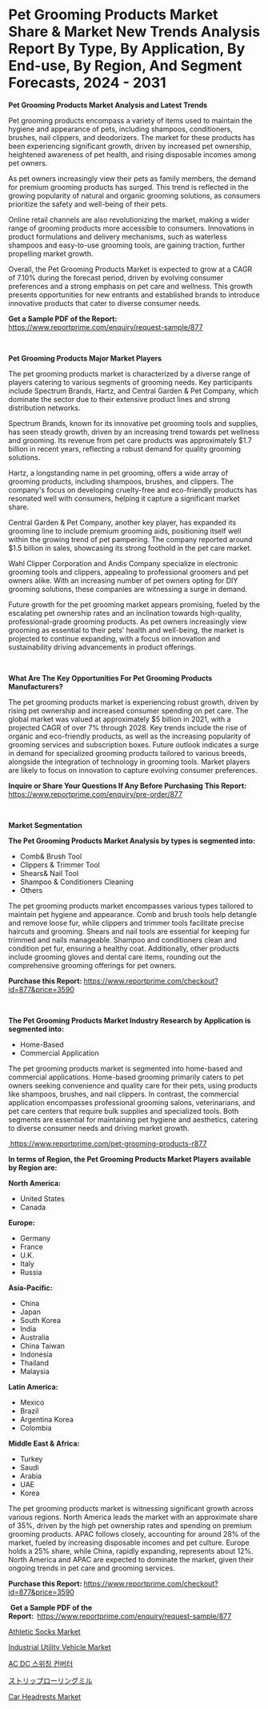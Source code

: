 <p><h1>Pet Grooming Products Market Share & Market New Trends Analysis Report By Type, By Application, By End-use, By Region, And Segment Forecasts, 2024 - 2031</h1></p><p><strong>Pet Grooming Products Market Analysis and Latest Trends</strong></p>
<p><p>Pet grooming products encompass a variety of items used to maintain the hygiene and appearance of pets, including shampoos, conditioners, brushes, nail clippers, and deodorizers. The market for these products has been experiencing significant growth, driven by increased pet ownership, heightened awareness of pet health, and rising disposable incomes among pet owners. </p><p>As pet owners increasingly view their pets as family members, the demand for premium grooming products has surged. This trend is reflected in the growing popularity of natural and organic grooming solutions, as consumers prioritize the safety and well-being of their pets. </p><p>Online retail channels are also revolutionizing the market, making a wider range of grooming products more accessible to consumers. Innovations in product formulations and delivery mechanisms, such as waterless shampoos and easy-to-use grooming tools, are gaining traction, further propelling market growth. </p><p>Overall, the Pet Grooming Products Market is expected to grow at a CAGR of 7.10% during the forecast period, driven by evolving consumer preferences and a strong emphasis on pet care and wellness. This growth presents opportunities for new entrants and established brands to introduce innovative products that cater to diverse consumer needs.</p></p>
<p><strong>Get a Sample PDF of the Report:&nbsp;</strong> <a href="https://www.reportprime.com/enquiry/request-sample/877">https://www.reportprime.com/enquiry/request-sample/877</a></p>
<p>&nbsp;</p>
<p><strong>Pet Grooming Products Major Market Players</strong></p>
<p><p>The pet grooming products market is characterized by a diverse range of players catering to various segments of grooming needs. Key participants include Spectrum Brands, Hartz, and Central Garden & Pet Company, which dominate the sector due to their extensive product lines and strong distribution networks. </p><p>Spectrum Brands, known for its innovative pet grooming tools and supplies, has seen steady growth, driven by an increasing trend towards pet wellness and grooming. Its revenue from pet care products was approximately $1.7 billion in recent years, reflecting a robust demand for quality grooming solutions. </p><p>Hartz, a longstanding name in pet grooming, offers a wide array of grooming products, including shampoos, brushes, and clippers. The company's focus on developing cruelty-free and eco-friendly products has resonated well with consumers, helping it capture a significant market share.</p><p>Central Garden & Pet Company, another key player, has expanded its grooming line to include premium grooming aids, positioning itself well within the growing trend of pet pampering. The company reported around $1.5 billion in sales, showcasing its strong foothold in the pet care market.</p><p>Wahl Clipper Corporation and Andis Company specialize in electronic grooming tools and clippers, appealing to professional groomers and pet owners alike. With an increasing number of pet owners opting for DIY grooming solutions, these companies are witnessing a surge in demand.</p><p>Future growth for the pet grooming market appears promising, fueled by the escalating pet ownership rates and an inclination towards high-quality, professional-grade grooming products. As pet owners increasingly view grooming as essential to their pets’ health and well-being, the market is projected to continue expanding, with a focus on innovation and sustainability driving advancements in product offerings.</p></p>
<p>&nbsp;</p>
<p><strong>What Are The Key Opportunities For Pet Grooming Products Manufacturers?</strong></p>
<p><p>The pet grooming products market is experiencing robust growth, driven by rising pet ownership and increased consumer spending on pet care. The global market was valued at approximately $5 billion in 2021, with a projected CAGR of over 7% through 2028. Key trends include the rise of organic and eco-friendly products, as well as the increasing popularity of grooming services and subscription boxes. Future outlook indicates a surge in demand for specialized grooming products tailored to various breeds, alongside the integration of technology in grooming tools. Market players are likely to focus on innovation to capture evolving consumer preferences.</p></p>
<p><strong>Inquire or Share Your Questions If Any Before Purchasing This Report:</strong> <a href="https://www.reportprime.com/enquiry/pre-order/877">https://www.reportprime.com/enquiry/pre-order/877</a></p>
<p>&nbsp;</p>
<p><strong>Market Segmentation</strong></p>
<p><strong>The Pet Grooming Products Market Analysis by types is segmented into:</strong></p>
<p><ul><li>Comb& Brush Tool</li><li>Clippers & Trimmer Tool</li><li>Shears& Nail Tool</li><li>Shampoo & Conditioners Cleaning</li><li>Others</li></ul></p>
<p><p>The pet grooming products market encompasses various types tailored to maintain pet hygiene and appearance. Comb and brush tools help detangle and remove loose fur, while clippers and trimmer tools facilitate precise haircuts and grooming. Shears and nail tools are essential for keeping fur trimmed and nails manageable. Shampoo and conditioners clean and condition pet fur, ensuring a healthy coat. Additionally, other products include grooming gloves and dental care items, rounding out the comprehensive grooming offerings for pet owners.</p></p>
<p><strong>Purchase this Report:&nbsp;</strong><a href="https://www.reportprime.com/checkout?id=877&price=3590">https://www.reportprime.com/checkout?id=877&price=3590</a></p>
<p>&nbsp;</p>
<p><strong>The Pet Grooming Products Market Industry Research by Application is segmented into:</strong></p>
<p><ul><li>Home-Based</li><li>Commercial Application</li></ul></p>
<p><p>The pet grooming products market is segmented into home-based and commercial applications. Home-based grooming primarily caters to pet owners seeking convenience and quality care for their pets, using products like shampoos, brushes, and nail clippers. In contrast, the commercial application encompasses professional grooming salons, veterinarians, and pet care centers that require bulk supplies and specialized tools. Both segments are essential for maintaining pet hygiene and aesthetics, catering to diverse consumer needs and driving market growth.</p></p>
<p><a href="https://www.reportprime.com/pet-grooming-products-r877">&nbsp;https://www.reportprime.com/pet-grooming-products-r877</a></p>
<p><strong>In terms of Region, the Pet Grooming Products Market Players available by Region are:</strong></p>
<p>
    <p> <strong> North America: </strong>
        <ul>
            <li>United States</li>
            <li>Canada</li>
        </ul>
        </p> 
    <p> <strong> Europe: </strong>
        <ul>
            <li>Germany</li>
            <li>France</li>
            <li>U.K.</li>
            <li>Italy</li>
            <li>Russia</li>
        </ul>
        </p> 
    <p> <strong> Asia-Pacific: </strong>
        <ul>
            <li>China</li>
            <li>Japan</li>
            <li>South Korea</li>
            <li>India</li>
            <li>Australia</li>
            <li>China Taiwan</li>
            <li>Indonesia</li>
            <li>Thailand</li>
            <li>Malaysia</li>
        </ul>
        </p> 
    <p> <strong> Latin America: </strong>
        <ul>
            <li>Mexico</li>
            <li>Brazil</li>
            <li>Argentina Korea</li>
            <li>Colombia</li>
        </ul>
        </p> 
    <p> <strong> Middle East & Africa: </strong>
        <ul>
            <li>Turkey</li>
            <li>Saudi</li>
            <li>Arabia</li>
            <li>UAE</li>
            <li>Korea</li>
        </ul>
    </p>
    </p>
<p><p>The pet grooming products market is witnessing significant growth across various regions. North America leads the market with an approximate share of 35%, driven by the high pet ownership rates and spending on premium grooming products. APAC follows closely, accounting for around 28% of the market, fueled by increasing disposable incomes and pet culture. Europe holds a 25% share, while China, rapidly expanding, represents about 12%. North America and APAC are expected to dominate the market, given their ongoing trends in pet care and grooming services.</p></p>
<p><strong>Purchase this Report: </strong><a href="https://www.reportprime.com/checkout?id=877&price=3590">https://www.reportprime.com/checkout?id=877&price=3590</a></p>
<p>&nbsp;<strong>Get a Sample PDF of the Report:&nbsp;&nbsp;</strong><a href="https://www.reportprime.com/enquiry/request-sample/877">https://www.reportprime.com/enquiry/request-sample/877</a></p>
<p><strong></strong></p>
<p><p><a href="https://github.com/CliffMedina6/Market-Research-Report-List-6/blob/main/athletic-socks-market.md">Athletic Socks Market</a></p><p><a href="https://www.linkedin.com/pulse/industrial-utility-vehicle-market-global-insights-regional-analysis-1vzff?trackingId=eRd6KS7fRB2MULfiE1Godw%3D%3D">Industrial Utility Vehicle Market</a></p><p><a href="https://medium.com/@gabrielblanda5656/ac-dc-%EC%A0%84%ED%99%98-%EC%BB%A8%EB%B2%84%ED%84%B0-%EC%8B%9C%EC%9E%A5-%EC%82%B0%EC%97%85-%ED%99%98%EA%B2%BD-%EC%84%B1%EC%9E%A5-%EA%B2%BD%EB%A1%9C-%EB%B0%8F-%EA%B8%80%EB%A1%9C%EB%B2%8C-%EC%8B%9C%EC%9E%A5-1fdf918426fa">AC DC 스위칭 컨버터</a></p><p><a href="https://medium.com/@camron674/%E3%82%B9%E3%83%88%E3%83%AA%E3%83%83%E3%83%97%E5%9C%A7%E5%BB%B6%E5%B7%A5%E5%A0%B4%E5%B8%82%E5%A0%B4%E3%82%92%E5%BE%B9%E5%BA%95%E7%9A%84%E3%81%AB%E8%AA%BF%E6%9F%BB-%E3%83%88%E3%83%AC%E3%83%B3%E3%83%89-%E5%B8%82%E5%A0%B4%E3%82%BB%E3%82%B0%E3%83%A1%E3%83%B3%E3%83%86%E3%83%BC%E3%82%B7%E3%83%A7%E3%83%B3-%E7%AB%B6%E4%BA%89%E5%88%86%E6%9E%90-432251528c5e">ストリップローリングミル</a></p><p><a href="https://www.linkedin.com/pulse/car-headrests-market-trends-strategic-insights-2024-2031-camprobe-omd0f?trackingId=CrABIvhNQH6Exz%2BuBIWIPQ%3D%3D">Car Headrests Market</a></p></p>
